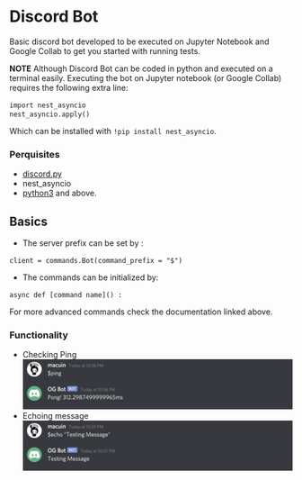 # Discord Bot
Basic discord bot developed to be executed on Jupyter Notebook and Google Collab to get you started with running tests. 

**NOTE** 
Although Discord Bot can be coded in python and executed on a terminal easily. Executing the bot on Jupyter notebook (or Google Collab) requires the following extra line:

```
import nest_asyncio 
nest_asyncio.apply()
```
Which can be installed with `!pip install nest_asyncio`.   

### Perquisites 
- [discord.py](https://discordpy.readthedocs.io/en/latest/) 
- nest_asyncio
- [python3](https://www.python.org) and above. 

## Basics
- The server prefix can be set by :
```
client = commands.Bot(command_prefix = "$")
```

- The commands can be initialized by: 
```
async def [command name]() :
```

For more advanced commands check the documentation linked above. 

### Functionality 

- Checking Ping
![Checking Ping](https://github.com/macuin/DiscordBot/blob/main/screenshots/ping.png)
- Echoing message
![Echoing message](https://github.com/macuin/DiscordBot/blob/main/screenshots/echo.png)
